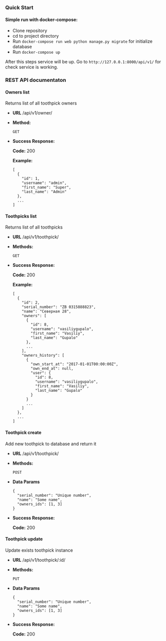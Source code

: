 ### Quick Start

#### Simple run with docker-compose:

* Clone repository
* cd to project directory
* Run `docker-compose run web python manage.py migrate` for initialize database
* Run `docker-compose up`

After this steps service will be up.
Go to `http://127.0.0.1:8000/api/v1/` for check service is working.

### REST API documentaton

#### Owners list
Returns list of all toothpick owners

* **URL**
  /api/v1/owner/

* **Method:**

  `GET`

* **Success Response:**

  **Code:** 200

  **Example:**
  ```
  [
    {
      "id": 1,
      "username": "admin",
      "first_name": "Super",
      "last_name": "Admin"
    },
    ...
  ]
  ```

#### Toothpicks list
Returns list of all toothpicks

* **URL**
  /api/v1/toothpick/

* **Methods:**

  `GET`

* **Success Response:**

  **Code:** 200

  **Example:**
  ```
  [
    {
      "id": 2,
      "serial_number": "ZB 0315888823",
      "name": "Северная 28",
      "owners": [
        {
          "id": 8,
          "username": "vasiliygupalo",
          "first_name": "Vasiliy",
          "last_name": "Gupalo"
        },
        ...
      ],
      "owners_history": [
        {
          "own_start_at": "2017-01-01T00:00:00Z",
          "own_end_at": null,
          "user": {
            "id": 8,
            "username": "vasiliygupalo",
            "first_name": "Vasiliy",
            "last_name": "Gupalo"
          }
        }
        ...
      ]
    },
    ...
  ]
  ```

#### Toothpick create
Add new toothpick to database and return it

* **URL**
  /api/v1/toothpick/

* **Methods:**

  `POST`

* **Data Params**

  ```
  {
    "serial_number": "Unique number",
    "name": "Some name",
    "owners_ids": [1, 3]
  }
  ```

* **Success Response:**

  **Code:** 200

#### Toothpick update
Update exists toothpick instance

* **URL**
  /api/v1/toothpick/:id/

* **Methods:**

  `PUT`

* **Data Params**

  ```
  {
    "serial_number": "Unique number",
    "name": "Some name",
    "owners_ids": [1, 3]
  }
  ```

* **Success Response:**

  **Code:** 200
